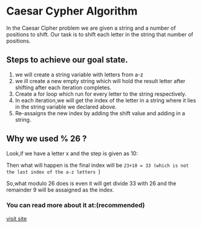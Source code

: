 # Caesar Cypher Algorithm 
In the Caesar Cipher problem we are given a string and a number of positions to shift. Our task is to shift each letter in the string that number of positions.

## Steps to achieve our goal state.
1. we will create a string variable with letters from a-z
2. we ill create a new empty string which will hold the result letter after shifting after each iteration completes.
3. Create a for loop which run for every letter to the string respectively.
4. In each iteration,we will get the index of the letter in a string where it lies in the string variable we declared above.
5. Re-assaigns the new index by adding the shift value and adding in a string.

## Why we used % 26 ?
Look,if we have a letter x and the step is given as 10: 

Then what will happen is the final index will be `23+10 = 33 (which is not the last index of the a-z letters `)

So,what modulo 26 does is even it will get divide 33 with 26 and the remainder 9 will be assaigned as the index.


### You can read more about it at:(recommended)

[visit site](https://keithwilliams-91944.medium.com/caesar-cipher-solution-in-javascript-d8221984d61)
